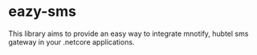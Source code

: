# eazy-sms
This library aims to provide an easy way to integrate mnotify, hubtel sms gateway in your .netcore applications.
